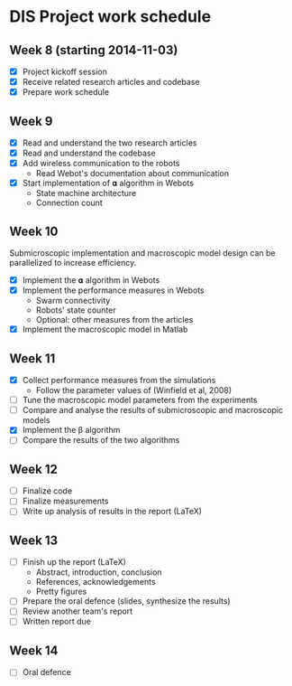 DIS Project work schedule
=========================

Week 8 (starting 2014-11-03)
------

- [X] Project kickoff session
- [X] Receive related research articles and codebase
- [X] Prepare work schedule

Week 9
------

- [X] Read and understand the two research articles
- [X] Read and understand the codebase
- [X] Add wireless communication to the robots
  - Read Webot's documentation about communication
- [X] Start implementation of 𝛂 algorithm in Webots
  - State machine architecture
  - Connection count

Week 10
-------

Submicroscopic implementation and macroscopic model design can be parallelized to increase efficiency.

- [x] Implement the 𝛂 algorithm in Webots
- [x] Implement the performance measures in Webots
  - Swarm connectivity
  - Robots' state counter
  - Optional: other measures from the articles
- [x] Implement the macroscopic model in Matlab

Week 11
-------

- [x] Collect performance measures from the simulations
  - Follow the parameter values of (Winfield et al, 2008)
- [ ] Tune the macroscopic model parameters from the experiments
- [ ] Compare and analyse the results of submicroscopic and macroscopic models
- [x] Implement the β algorithm
- [ ] Compare the results of the two algorithms

Week 12
-------

- [ ] Finalize code
- [ ] Finalize measurements
- [ ] Write up analysis of results in the report (LaTeX)

Week 13
-------

- [ ] Finish up the report (LaTeX)
  - Abstract, introduction, conclusion
  - References, acknowledgements
  - Pretty figures
- [ ] Prepare the oral defence (slides, synthesize the results)
- [ ] Review another team's report
- [ ] Written report due

Week 14
-------

- [ ] Oral defence
